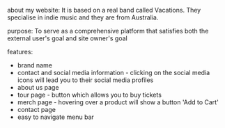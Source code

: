 
about my website: It is based on a real band called Vacations. They specialise in indie music and they are from Australia.

purpose: To serve as a comprehensive platform that satisfies both the external user's goal and site owner's goal

features: 
- brand name 
- contact and social media information - clicking on the social media icons will lead you to their social media profiles
- about us page
- tour page - button which allows you to buy tickets
- merch page - hovering over a product will show a button 'Add to Cart'
- contact page
- easy to navigate menu bar